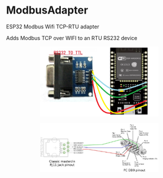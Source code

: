 # ModbusAdapter
ESP32 Modbus Wifi TCP-RTU adapter

Adds Modbus TCP over WIFI to an RTU RS232 device


<p align="center">
  <img src="./pictures/RS232.png" width="320"/>
</p>

<p align="center">
  <img src="./pictures/cable.jpg" width="320"/>
</p>
